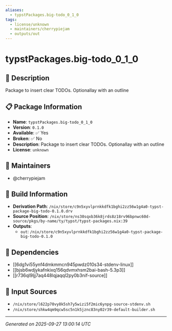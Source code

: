 ```yaml
---
aliases:
  - typstPackages.big-todo_0_1_0
tags:
  - license/unknown
  - maintainers/cherrypiejam
  - outputs/out
---
```


# typstPackages.big-todo_0_1_0

## 📝 Description

Package to insert clear TODOs. Optionallay with an outline

## 📋 Package Information

- **Name**: `typstPackages.big-todo_0_1_0`
- **Version**: `0.1.0`
- **Available**: ✅ Yes
- **Broken**: ✅ No
- **Description**: Package to insert clear TODOs. Optionallay with an outline
- **License**: `unknown`
## 👥 Maintainers

- @cherrypiejam


## 🔧 Build Information

- **Derivation Path**: `/nix/store/c9n5xyvlprnkkdfk1bghi2zz56w1g4a0-typst-package-big-todo-0.1.0.drv`
- **Source Position**: `/nix/store/ns30sqxb36k8jrds8z18rv96bpnwc60d-source/pkgs/by-name/ty/typst/typst-packages.nix:39`
- **Outputs**:
  - `out`:  `/nix/store/c9n5xyvlprnkkdfk1bghi2zz56w1g4a0-typst-package-big-todo-0.1.0`

## 🔗 Dependencies

- [[6dg1vi55ynf4dmkmmcn945pwdz010s34-stdenv-linux]]
- [[bjsb6wdjykafnkixq156qdvmxhsm2bai-bash-5.3p3]]
- [[r736ql9ljj7aq448lqjaqql2py0b3nif-source]]

## 📁 Input Sources

- `/nix/store/l622p70vy8k5sh7y5wizi5f2mic6ynpg-source-stdenv.sh`
- `/nix/store/shkw4qm9qcw5sc5n1k5jznc83ny02r39-default-builder.sh`

---
*Generated on 2025-09-27 13:00:14 UTC*
